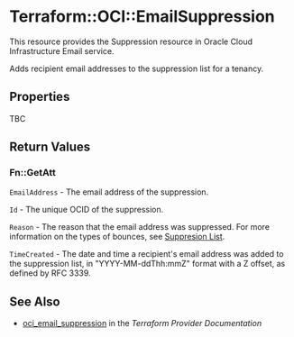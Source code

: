 # Terraform::OCI::EmailSuppression

This resource provides the Suppression resource in Oracle Cloud Infrastructure Email service.

Adds recipient email addresses to the suppression list for a tenancy.

## Properties

TBC

## Return Values

### Fn::GetAtt

`EmailAddress` - The email address of the suppression.

`Id` - The unique OCID of the suppression.

`Reason` - The reason that the email address was suppressed. For more information on the types of bounces, see [Suppresion List](https://docs.cloud.oracle.com/iaas/Content/Email/Concepts/emaildeliveryoverview.htm#suppressionlist).

`TimeCreated` - The date and time a recipient's email address was added to the suppression list, in "YYYY-MM-ddThh:mmZ" format with a Z offset, as defined by RFC 3339.

## See Also

* [oci_email_suppression](https://www.terraform.io/docs/providers/oci/r/email_suppression.html) in the _Terraform Provider Documentation_